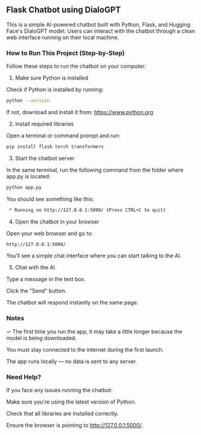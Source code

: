 ##  Flask Chatbot using DialoGPT

This is a simple AI-powered chatbot built with Python, Flask, and Hugging Face's DialoGPT model. Users can interact with the chatbot through a clean web interface running on their local machine.



###  How to Run This Project (Step-by-Step)

Follow these steps to run the chatbot on your computer:

1. Make sure Python is installed

Check if Python is installed by running:

```bash
python --version
```

If not, download and install it from: https://www.python.org

2. Install required libraries

Open a terminal or command prompt and run:
```bash
pip install flask torch transformers
```

3. Start the chatbot server

In the same terminal, run the following command from the folder where app.py is located:
```bash
python app.py
```

You should see something like this:
```bash
 * Running on http://127.0.0.1:5000/ (Press CTRL+C to quit)
```

4. Open the chatbot in your browser

Open your web browser and go to:
```bash
http://127.0.0.1:5000/
```

You’ll see a simple chat interface where you can start talking to the AI.

5. Chat with the AI

Type a message in the text box.

Click the "Send" button.

The chatbot will respond instantly on the same page.

###  Notes

✓ The first time you run the app, it may take a little longer because the model is being downloaded.

You must stay connected to the internet during the first launch.

The app runs locally — no data is sent to any server.

### Need Help?

If you face any issues running the chatbot:

Make sure you're using the latest version of Python.

Check that all libraries are installed correctly.

Ensure the browser is pointing to http://127.0.0.1:5000/.
